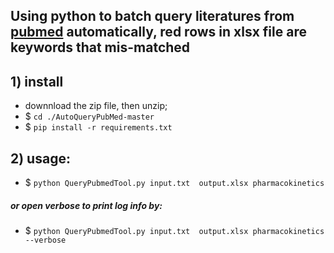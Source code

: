 
Using python to batch query literatures from [pubmed](https://www.ncbi.nlm.nih.gov/pubmed/) automatically, red rows in xlsx file are keywords that mis-matched 
----

## 1) install
* downnload the zip file, then unzip;
* $ `cd ./AutoQueryPubMed-master`
* $ `pip install -r requirements.txt`

## 2) usage: 
* $ `python QueryPubmedTool.py input.txt  output.xlsx pharmacokinetics` 
##### or open verbose to print log info by: 
* $ `python QueryPubmedTool.py input.txt  output.xlsx pharmacokinetics --verbose` 

